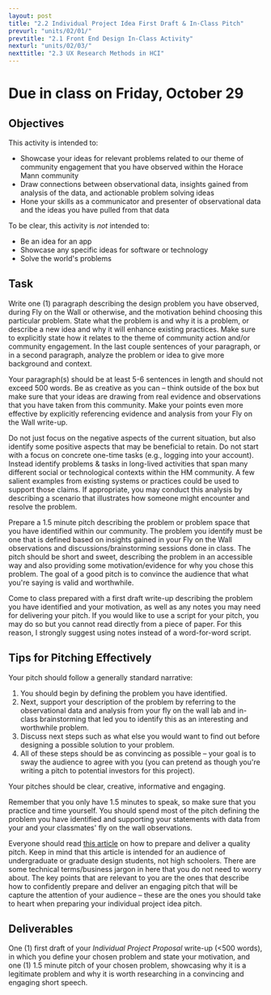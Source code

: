 ```yaml
---
layout: post
title: "2.2 Individual Project Idea First Draft & In-Class Pitch"
prevurl: "units/02/01/"
prevtitle: "2.1 Front End Design In-Class Activity"
nexturl: "units/02/03/"
nexttitle: "2.3 UX Research Methods in HCI"
---
```


# Due in class on Friday, October 29

## Objectives
This activity is intended to:
  * Showcase your ideas for relevant problems related to our theme of community engagement that you have observed within the Horace Mann community
  * Draw connections between observational data, insights gained from analysis of the data, and actionable problem solving ideas
  * Hone your skills as a communicator and presenter of observational data and the ideas you have pulled from that data

To be clear, this activity is _not_ intended to:
  * Be an idea for an app
  * Showcase any specific ideas for software or technology
  * Solve the world's problems

## Task
Write one (1) paragraph describing the design problem you have observed, during Fly on the Wall or otherwise, and the motivation behind choosing this particular problem. State what the problem is and why it is a problem, or describe a new idea and why it will enhance existing practices. Make sure to explicitly state how it relates to the theme of community action and/or community engagement. In the last couple sentences of your paragraph, or in a second paragraph, analyze the problem or idea to give more background and context. 

Your paragraph(s) should be at least 5-6 sentences in length and should not exceed 500 words. Be as creative as you can – think outside of the box but make sure that your ideas are drawing from real evidence and observations that you have taken from this community. Make your points even more effective by explicitly referencing evidence and analysis from your Fly on the Wall write-up.

Do not just focus on the negative aspects of the current situation, but also identify some positive aspects that may be beneficial to retain. Do not start with a focus on concrete one-time tasks (e.g., logging into your account). Instead identify problems & tasks in long-lived activities that span many different social or technological contexts within the HM community. A few salient examples from existing systems or practices could be used to support those claims. If appropriate, you may conduct this analysis by describing a scenario that illustrates how someone might encounter and resolve the problem.

Prepare a 1.5 minute pitch describing the problem or problem space that you have identified within our community. The problem you identify must be one that is defined based on insights gained in your Fly on the Wall observations and discussions/brainstorming sessions done in class. The pitch should be short and sweet, describing the problem in an accessible way and also providing some motivation/evidence for why you chose this problem. The goal of a good pitch is to convince the audience that what you're saying is valid and worthwhile.

Come to class prepared with a first draft write-up describing the problem you have identified and your motivation, as well as any notes you may need for delivering your pitch. If you would like to use a script for your pitch, you may do so but you cannot read directly from a piece of paper. For this reason, I strongly suggest using notes instead of a word-for-word script. 

## Tips for Pitching Effectively
Your pitch should follow a generally standard narrative: 

 1. You should begin by defining the problem you have identified. 
 2. Next, support your description of the problem by referring to the observational data and analysis from your fly on the wall lab and in-class brainstorming that led you to identify this as an interesting and worthwhile problem. 
 3. Discuss next steps such as what else you would want to find out before designing a possible solution to your problem.
 4. All of these steps should be as convincing as possible – your goal is to sway the audience to agree with you (you can pretend as though you're writing a pitch to potential investors for this project).

Your pitches should be clear, creative, informative and engaging. 

Remember that you only have 1.5 minutes to speak, so make sure that you practice and time yourself. You should spend most of the pitch defining the problem you have identified and supporting your statements with data from your and your classmates' fly on the wall observations.

Everyone should read [this article](https://deardesignstudent.com/how-to-pitch-a-project-4a391f7cf3b3) on how to prepare and deliver a quality pitch. Keep in mind that this article is intended for an audience of undergraduate or graduate design students, not high schoolers. There are some technical terms/business jargon in here that you do not need to worry about. The key points that are relevant to you are the ones that describe how to confidently prepare and deliver an engaging pitch that will be capture the attention of your audience – these are the ones you should take to heart when preparing your individual project idea pitch.

## Deliverables
One (1) first draft of your _Individual Project Proposal_ write-up (<500 words), in which you define your chosen problem and state your motivation, and one (1) 1.5 minute pitch of your chosen problem, showcasing why it is a legitimate problem and why it is worth researching in a convincing and engaging short speech.

